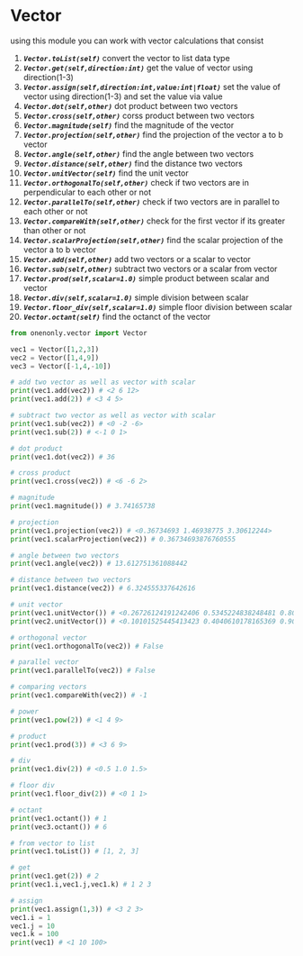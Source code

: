 # Vector
using this module you can work with vector calculations that consist

1. ***`Vector.toList(self)`*** convert the vector to list data type
2. ***`Vector.get(self,direction:int)`*** get the value of vector using direction(1-3)
3. ***`Vector.assign(self,direction:int,value:int|float)`*** set the value of vector using direction(1-3) and set the value via value
4. ***`Vector.dot(self,other)`*** dot product between two vectors
5. ***`Vector.cross(self,other)`*** corss product between two vectors
6. ***`Vector.magnitude(self)`*** find the magnitude of the vector
7. ***`Vector.projection(self,other)`*** find the projection of the vector a to b vector
8. ***`Vector.angle(self,other)`*** find the angle between two vectors
9. ***`Vector.distance(self,other)`*** find the distance two vectors
10. ***`Vector.unitVector(self)`*** find the unit vector
11. ***`Vector.orthogonalTo(self,other)`*** check if two vectors are in perpendicular to each other or not
12. ***`Vector.parallelTo(self,other)`*** check if two vectors are in parallel to each other or not
13. ***`Vector.compareWith(self,other)`*** check for the first vector if its greater than other or not
14. ***`Vector.scalarProjection(self,other)`*** find the scalar projection of the vector a to b vector
15. ***`Vector.add(self,other)`*** add two vectors or a scalar to vector
16. ***`Vector.sub(self,other)`*** subtract two vectors or a scalar from vector
17. ***`Vector.prod(self,scalar=1.0)`*** simple product between scalar and vector
18. ***`Vector.div(self,scalar=1.0)`*** simple division between scalar
19. ***`Vector.floor_div(self,scalar=1.0)`*** simple floor division between scalar
20. ***`Vector.octant(self)`*** find the octanct of the vector

```python
from onenonly.vector import Vector

vec1 = Vector([1,2,3])
vec2 = Vector([1,4,9])
vec3 = Vector([-1,4,-10])

# add two vector as well as vector with scalar
print(vec1.add(vec2)) # <2 6 12>
print(vec1.add(2)) # <3 4 5>

# subtract two vector as well as vector with scalar
print(vec1.sub(vec2)) # <0 -2 -6>
print(vec1.sub(2)) # <-1 0 1>

# dot product
print(vec1.dot(vec2)) # 36

# cross product
print(vec1.cross(vec2)) # <6 -6 2>

# magnitude
print(vec1.magnitude()) # 3.74165738

# projection
print(vec1.projection(vec2)) # <0.36734693 1.46938775 3.30612244>
print(vec1.scalarProjection(vec2)) # 0.36734693876760555

# angle between two vectors
print(vec1.angle(vec2)) # 13.612751361088442

# distance between two vectors
print(vec1.distance(vec2)) # 6.324555337642616

# unit vector
print(vec1.unitVector()) # <0.26726124191242406 0.5345224838248481 0.8017837257372722>
print(vec2.unitVector()) # <0.10101525445413423 0.4040610178165369 0.9091372900872081>

# orthogonal vector
print(vec1.orthogonalTo(vec2)) # False

# parallel vector
print(vec1.parallelTo(vec2)) # False

# comparing vectors
print(vec1.compareWith(vec2)) # -1

# power
print(vec1.pow(2)) # <1 4 9>

# product
print(vec1.prod(3)) # <3 6 9>

# div
print(vec1.div(2)) # <0.5 1.0 1.5>

# floor div
print(vec1.floor_div(2)) # <0 1 1>

# octant
print(vec1.octant()) # 1
print(vec3.octant()) # 6

# from vector to list
print(vec1.toList()) # [1, 2, 3]

# get
print(vec1.get(2)) # 2
print(vec1.i,vec1.j,vec1.k) # 1 2 3

# assign
print(vec1.assign(1,3)) # <3 2 3>
vec1.i = 1
vec1.j = 10
vec1.k = 100
print(vec1) # <1 10 100>
```
